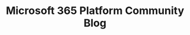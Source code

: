 ---
title: "Microsoft 365 Platform Community Blog"
description: "Community news, updates and articles."
image: "images/guidance-pnp-blog.webp"
externalLink: "https://pnp.github.io/blog"
---